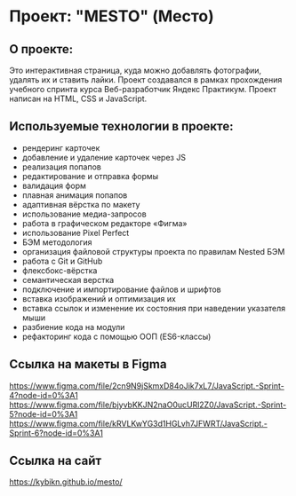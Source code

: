 # Проект: "MESTO" (Место)

## О проекте: ##
Это интерактивная страница, куда можно добавлять фотографии, удалять их и ставить лайки. Проект создавался в рамках прохождения учебного спринта курса Веб-разработчик Яндекс Практикум. Проект написан на HTML, CSS и JavaScript.

## Используемые технологии в проекте:<br>
* рендеринг карточек<br>
* добавление и удаление карточек через JS<br>
* реализация попапов<br>
* редактирование и отправка формы<br>
* валидация форм<br>
* плавная анимация попапов<br>
* aдаптивная вёрстка по макету<br>
* использование медиа-запросов<br>
* работа в графическом редакторе «Фигма»
* использование Pixel Perfect<br>
* БЭМ методология<br>
* организация файловой структуры проекта по правилам Nested БЭМ<br>
* работа с Git и GitHub<br>
* флексбокс-вёрстка<br>
* семантическая верстка<br>
* подключение и импортирование файлов и шрифтов<br>
* вставка изображений и оптимизация их<br>
* вставка ссылок и изменение их состояния при наведении указателя мыши<br>
* разбиение кода на модули<br>
* рефакторинг кода с помощью ООП (ES6-классы)<br>

## Ссылка на макеты в Figma ##
https://www.figma.com/file/2cn9N9jSkmxD84oJik7xL7/JavaScript.-Sprint-4?node-id=0%3A1
https://www.figma.com/file/bjyvbKKJN2naO0ucURl2Z0/JavaScript.-Sprint-5?node-id=0%3A1
https://www.figma.com/file/kRVLKwYG3d1HGLvh7JFWRT/JavaScript.-Sprint-6?node-id=0%3A1

## Ссылка на сайт ##
https://kybikn.github.io/mesto/





